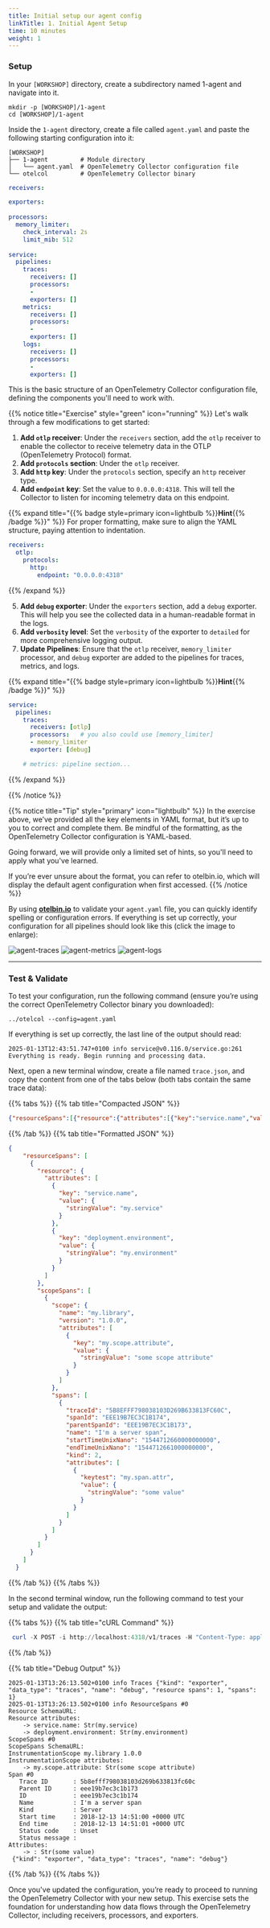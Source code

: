 ```yaml
---
title: Initial setup our agent config  
linkTitle: 1. Initial Agent Setup
time: 10 minutes
weight: 1
---
```


### Setup

In your `[WORKSHOP]` directory, create a subdirectory named 1-agent and navigate into it.

```text
mkdir -p [WORKSHOP]/1-agent
cd [WORKSHOP]/1-agent
```

Inside the `1-agent` directory, create a file called `agent.yaml` and paste the following starting configuration into it:

```text
[WORKSHOP]
├── 1-agent         # Module directory
│   └── agent.yaml  # OpenTelemetry Collector configuration file
└── otelcol         # OpenTelemetry Collector binary
```

```yaml
receivers:

exporters:
    
processors:
  memory_limiter:
    check_interval: 2s
    limit_mib: 512
  
service:
  pipelines:
    traces:
      receivers: []
      processors:
      -
      exporters: []
    metrics:
      receivers: []
      processors: 
      -
      exporters: []
    logs: 
      receivers: []
      processors: 
      - 
      exporters: []
```

This is the basic structure of an OpenTelemetry Collector configuration file, defining the components you'll need to work with.

{{% notice title="Exercise" style="green" icon="running" %}}
Let's walk through a few modifications to get started:

1. **Add `otlp` receiver**: Under the `receivers` section, add the `otlp` receiver to enable the collector to receive telemetry data in the OTLP (OpenTelemetry Protocol) format.
2. **Add `protocols` section**: Under the `otlp` receiver.
3. **Add `http` key**: Under the `protocols` section, specify an `http` receiver type.
4. **Add `endpoint` key**: Set the value to `0.0.0.0:4318`. This will tell the Collector to listen for incoming telemetry data on this endpoint.

<!--
  - Add `otlp:` under the `receivers:` key (taking care to format it correctly)
    - Add `otlp:` key
      - Add `http:` key
        - Add `endpoint:` key and set a value of `"0.0.0.0:4318"`
-->
{{% expand title="{{% badge style=primary icon=lightbulb %}}**Hint**{{% /badge %}}" %}}
For proper formatting, make sure to align the YAML structure, paying attention to indentation.

```yaml
receivers:
  otlp:
    protocols:
      http:
        endpoint: "0.0.0.0:4318"
```

{{% /expand %}}

5. **Add `debug` exporter**: Under the `exporters` section, add a `debug` exporter. This will help you see the collected data in a human-readable format in the logs.
6. **Add `verbosity` level**: Set the `verbosity` of the exporter to `detailed` for more comprehensive logging output.
7. **Update Pipelines**: Ensure that the `otlp` receiver, `memory_limiter` processor, and `debug` exporter are added to the pipelines for traces, metrics, and logs.

<!--
- Add a `debug` exporter under the `exporters:` key
  - Add `verbosity:`key and set it to a value of `detailed`
- Add the `otlp` receiver to the `traces:`, `metrics:` and `logs:` pipelines
- Add the `memory_limiter` processor to the `traces:`, `metrics:` and `logs:` pipelines
- Add the `debug` exporter to the `traces:`, `metrics:` and `logs:` pipelines-->
{{% expand title="{{% badge style=primary icon=lightbulb %}}**Hint**{{% /badge %}}" %}}

```yaml
service:
  pipelines:
    traces:
      receivers: [otlp]
      processors:   # you also could use [memory_limiter]
      - memory_limiter
      exporter: [debug]

    # metrics: pipeline section...  
```

{{% /expand %}}

{{% /notice %}}

{{% notice title="Tip" style="primary"  icon="lightbulb" %}}
In the exercise above, we’ve provided all the key elements in YAML format, but it’s up to you to correct and complete them. Be mindful of the formatting, as the OpenTelemetry Collector configuration is YAML-based.

Going forward, we will provide only a limited set of hints, so you'll need to apply what you've learned.

If you’re ever unsure about the format, you can refer to otelbin.io, which will display the default agent configuration when first accessed.
{{% /notice %}}

By using [**otelbin.io**](https://otelbin.io) to validate your `agent.yaml` file, you can quickly identify spelling or configuration errors. If everything is set up correctly, your configuration for all pipelines should look like this (click the image to enlarge):

<!--![otelbin-a-1-1-all](../images/agent-1-1-all.png)-->
![agent-traces](../images/agent-traces.png?classes=inline&width=20vw)
![agent-metrics](../images/agent-metrics.png?classes=inline&width=20vw)
![agent-logs](../images/agent-logs.png?classes=inline&width=20vw)

---

### Test & Validate

To test your configuration, run the following command (ensure you’re using the correct OpenTelemetry Collector binary you downloaded):

```text
../otelcol --config=agent.yaml
```

If everything is set up correctly, the last line of the output should read:

```text
2025-01-13T12:43:51.747+0100 info service@v0.116.0/service.go:261 Everything is ready. Begin running and processing data.
```

Next, open a new terminal window, create a file named `trace.json`, and copy the content from one of the tabs below (both tabs contain the same trace data):

{{% tabs %}}
{{% tab title="Compacted JSON" %}}

```json
{"resourceSpans":[{"resource":{"attributes":[{"key":"service.name","value":{"stringValue":"my.service"}},{"key":"deployment.environment","value":{"stringValue":"my.environment"}}]},"scopeSpans":[{"scope":{"name":"my.library","version":"1.0.0","attributes":[{"key":"my.scope.attribute","value":{"stringValue":"some scope attribute"}}]},"spans":[{"traceId":"5B8EFFF798038103D269B633813FC60C","spanId":"EEE19B7EC3C1B174","parentSpanId":"EEE19B7EC3C1B173","name":"I'm a server span","startTimeUnixNano":"1544712660000000000","endTimeUnixNano":"1544712661000000000","kind":2,"attributes":[{"keytest":"my.span.attr","value":{"stringValue":"some value"}}]}]}]}]}
```

{{% /tab %}}
{{% tab title="Formatted JSON" %}}

```json
{
    "resourceSpans": [
      {
        "resource": {
          "attributes": [
            {
              "key": "service.name",
              "value": {
                "stringValue": "my.service"
              }
            },
            {
              "key": "deployment.environment",
              "value": {
                "stringValue": "my.environment"
              }
            }
          ]
        },
        "scopeSpans": [
          {
            "scope": {
              "name": "my.library",
              "version": "1.0.0",
              "attributes": [
                {
                  "key": "my.scope.attribute",
                  "value": {
                    "stringValue": "some scope attribute"
                  }
                }
              ]
            },
            "spans": [
              {
                "traceId": "5B8EFFF798038103D269B633813FC60C",
                "spanId": "EEE19B7EC3C1B174",
                "parentSpanId": "EEE19B7EC3C1B173",
                "name": "I'm a server span",
                "startTimeUnixNano": "1544712660000000000",
                "endTimeUnixNano": "1544712661000000000",
                "kind": 2,
                "attributes": [
                  {
                    "keytest": "my.span.attr",
                    "value": {
                      "stringValue": "some value"
                    }
                  }
                ]
              }
            ]
          }
        ]
      }
    ]
  }
```

{{% /tab %}}
{{% /tabs %}}

In the second terminal window, run the following command to test your setup and validate the output:

{{% tabs %}}
{{% tab title="cURL Command" %}}

```ps1
 curl -X POST -i http://localhost:4318/v1/traces -H "Content-Type: application/json" -d "@trace.json"
```

{{% /tab %}}

{{% tab title="Debug Output" %}}

 ```text
 2025-01-13T13:26:13.502+0100 info Traces {"kind": "exporter", "data_type": "traces", "name": "debug", "resource spans": 1, "spans": 1}
2025-01-13T13:26:13.502+0100 info ResourceSpans #0
Resource SchemaURL:
Resource attributes:
     -> service.name: Str(my.service)
     -> deployment.environment: Str(my.environment)
ScopeSpans #0
ScopeSpans SchemaURL:
InstrumentationScope my.library 1.0.0
InstrumentationScope attributes:
     -> my.scope.attribute: Str(some scope attribute)
Span #0
    Trace ID       : 5b8efff798038103d269b633813fc60c
    Parent ID      : eee19b7ec3c1b173
    ID             : eee19b7ec3c1b174
    Name           : I'm a server span
    Kind           : Server
    Start time     : 2018-12-13 14:51:00 +0000 UTC
    End time       : 2018-12-13 14:51:01 +0000 UTC
    Status code    : Unset
    Status message :
Attributes:
     -> : Str(some value)
  {"kind": "exporter", "data_type": "traces", "name": "debug"}
```

{{% /tab %}}
{{% /tabs %}}

Once you've updated the configuration, you’re ready to proceed to running the OpenTelemetry Collector with your new setup. This exercise sets the foundation for understanding how data flows through the OpenTelemetry Collector, including receivers, processors, and exporters.
